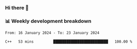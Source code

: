 ### Hi there 👋

### 📊 Weekly development breakdown
<!--START_SECTION:waka-->

```txt
From: 16 January 2024 - To: 23 January 2024

C++   53 mins         █████████████████████████   100.00 %
```

<!--END_SECTION:waka-->
